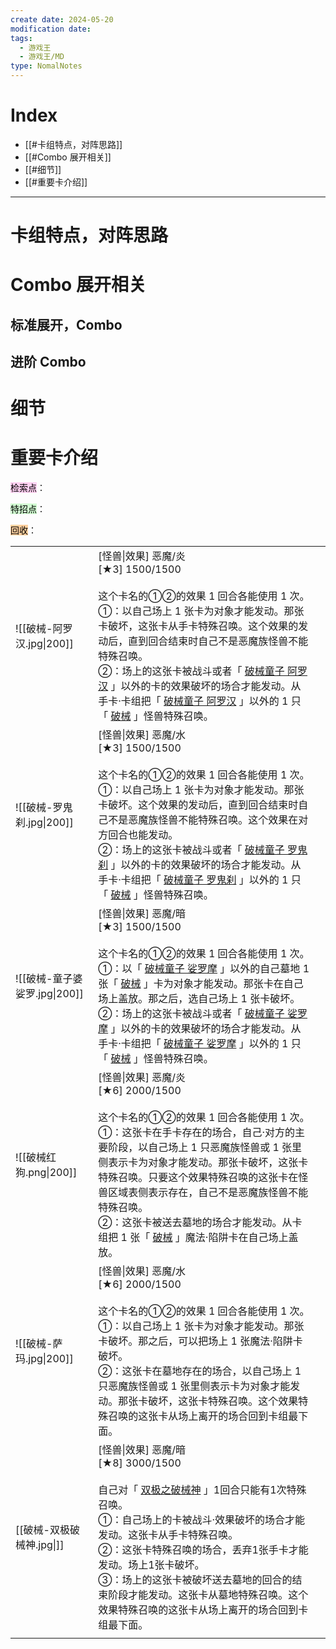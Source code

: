 ```yaml
---
create date: 2024-05-20
modification date: 
tags:
  - 游戏王
  - 游戏王/MD
type: NomalNotes
---
```


# Index
- [[#卡组特点，对阵思路]]
- [[#Combo 展开相关]]
- [[#细节]]
- [[#重要卡介绍]]
---
# 卡组特点，对阵思路
# Combo 展开相关
## 标准展开，Combo
## 进阶 Combo
# 细节
# 重要卡介绍

<mark style="background: #FFB8EBA6;">检索点</mark>：

<mark style="background: #BBFABBA6;">特招点</mark>：

<mark style="background: #FFB86CA6;">回收</mark>：



|                        |                                                                                                                                                                                                                                                                                                                                                                                                                                                   |     |
| ---------------------- | ------------------------------------------------------------------------------------------------------------------------------------------------------------------------------------------------------------------------------------------------------------------------------------------------------------------------------------------------------------------------------------------------------------------------------------------------- | --- |
| ![[破械-阿罗汉.jpg\|200]]   | [怪兽\|效果] 恶魔/炎  <br>[★3] 1500/1500<br><br>这个卡名的①②的效果 1 回合各能使用 1 次。  <br>①：以自己场上 1 张卡为对象才能发动。那张卡破坏，这张卡从手卡特殊召唤。这个效果的发动后，直到回合结束时自己不是恶魔族怪兽不能特殊召唤。  <br>②：场上的这张卡被战斗或者「 [破械童子 阿罗汉](https://ygocdb.com/card/26236560) 」以外的卡的效果破坏的场合才能发动。从手卡·卡组把「 [破械童子 阿罗汉](https://ygocdb.com/card/26236560) 」以外的 1 只「 [破械](https://ygocdb.com/?search=%E7%A0%B4%E6%A2%B0) 」怪兽特殊召唤。                                                                                      |     |
| ![[破械-罗鬼刹.jpg\|200]]   | [怪兽\|效果] 恶魔/水  <br>[★3] 1500/1500<br><br>这个卡名的①②的效果 1 回合各能使用 1 次。  <br>①：以自己场上 1 张卡为对象才能发动。那张卡破坏。这个效果的发动后，直到回合结束时自己不是恶魔族怪兽不能特殊召唤。这个效果在对方回合也能发动。  <br>②：场上的这张卡被战斗或者「 [破械童子 罗鬼刹](https://ygocdb.com/card/53624265) 」以外的卡的效果破坏的场合才能发动。从手卡·卡组把「 [破械童子 罗鬼刹](https://ygocdb.com/card/53624265) 」以外的 1 只「 [破械](https://ygocdb.com/?search=%E7%A0%B4%E6%A2%B0) 」怪兽特殊召唤。                                                                                   |     |
| ![[破械-童子婆娑罗.jpg\|200]] | [怪兽\|效果] 恶魔/暗  <br>[★3] 1500/1500<br><br>这个卡名的①②的效果 1 回合各能使用 1 次。  <br>①：以「 [破械童子 娑罗摩](https://ygocdb.com/card/31588572) 」以外的自己墓地 1 张「 [破械](https://ygocdb.com/?search=%E7%A0%B4%E6%A2%B0) 」卡为对象才能发动。那张卡在自己场上盖放。那之后，选自己场上 1 张卡破坏。  <br>②：场上的这张卡被战斗或者「 [破械童子 娑罗摩](https://ygocdb.com/card/31588572) 」以外的卡的效果破坏的场合才能发动。从手卡·卡组把「 [破械童子 娑罗摩](https://ygocdb.com/card/31588572) 」以外的 1 只「 [破械](https://ygocdb.com/?search=%E7%A0%B4%E6%A2%B0) 」怪兽特殊召唤。 |     |
| ![[破械红狗.png\|200]]     | [怪兽\|效果] 恶魔/炎  <br>[★6] 2000/1500<br><br>这个卡名的①②的效果 1 回合各能使用 1 次。  <br>①：这张卡在手卡存在的场合，自己·对方的主要阶段，以自己场上 1 只恶魔族怪兽或 1 张里侧表示卡为对象才能发动。那张卡破坏，这张卡特殊召唤。只要这个效果特殊召唤的这张卡在怪兽区域表侧表示存在，自己不是恶魔族怪兽不能特殊召唤。  <br>②：这张卡被送去墓地的场合才能发动。从卡组把 1 张「 [破械](https://ygocdb.com/?search=%E7%A0%B4%E6%A2%B0) 」魔法·陷阱卡在自己场上盖放。                                                                                                                                                     |     |
| ![[破械-萨玛.jpg\|200]]    | [怪兽\|效果] 恶魔/水  <br>[★6] 2000/1500<br><br>这个卡名的①②的效果 1 回合各能使用 1 次。  <br>①：以自己场上 1 张卡为对象才能发动。那张卡破坏。那之后，可以把场上 1 张魔法·陷阱卡破坏。  <br>②：这张卡在墓地存在的场合，以自己场上 1 只恶魔族怪兽或 1 张里侧表示卡为对象才能发动。那张卡破坏，这张卡特殊召唤。这个效果特殊召唤的这张卡从场上离开的场合回到卡组最下面。                                                                                                                                                                                                                             |     |
| [[破械-双极破械神.jpg\|]]     | [怪兽\|效果] 恶魔/暗  <br>[★8] 3000/1500<br><br>自己对「 [双极之破械神](https://ygocdb.com/card/1966438) 」1回合只能有1次特殊召唤。  <br>①：自己场上的卡被战斗·效果破坏的场合才能发动。这张卡从手卡特殊召唤。  <br>②：这张卡特殊召唤的场合，丢弃1张手卡才能发动。场上1张卡破坏。  <br>③：场上的这张卡被破坏送去墓地的回合的结束阶段才能发动。这张卡从墓地特殊召唤。这个效果特殊召唤的这张卡从场上离开的场合回到卡组最下面。                                                                                                                                                                                      |     |
|                        |                                                                                                                                                                                                                                                                                                                                                                                                                                                   |     |
